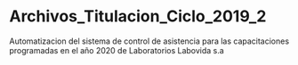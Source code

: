 # Archivos_Titulacion_Ciclo_2019_2
Automatizacion del sistema de control de asistencia para las capacitaciones programadas en el año 2020 de Laboratorios Labovida s.a
